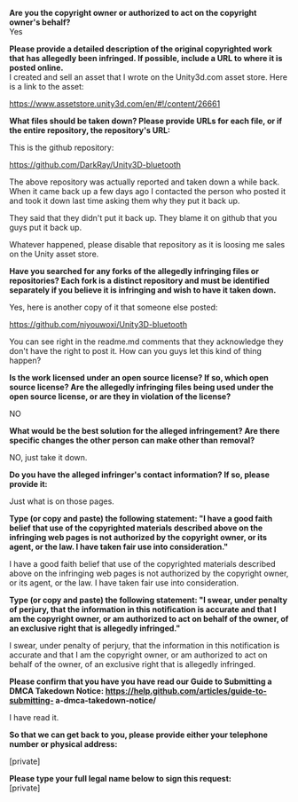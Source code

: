 **Are you the copyright owner or authorized to act on the copyright owner's
behalf?**  
Yes

**Please provide a detailed description of the original copyrighted work that
has allegedly been infringed. If possible, include a URL to where it is
posted online.**  
I created and sell an asset that I wrote on the Unity3d.com asset store.
Here is a link to the asset:

https://www.assetstore.unity3d.com/en/#!/content/26661

**What files should be taken down? Please provide URLs for each file, or if
the entire repository, the repository's URL:**  

This is the github repository:

https://github.com/DarkRay/Unity3D-bluetooth

The above repository was actually reported and taken down a while back.
When it came back up a few days ago I contacted the person who posted it
and took it down last time asking them why they put it back up.

They said that they didn't put it back up. They blame it on github that you
guys put it back up.

Whatever happened, please disable that repository as it is loosing me sales
on the Unity asset store.

**Have you searched for any forks of the allegedly infringing files or
repositories? Each fork is a distinct repository and must be identified
separately if you believe it is infringing and wish to have it taken down.**  

Yes, here is another copy of it that someone else posted:

https://github.com/niyouwoxi/Unity3D-bluetooth

You can see right in the readme.md comments that they acknowledge they
don't have the right to post it. How can you guys let this kind of thing
happen?

**Is the work licensed under an open source license? If so, which open source
license? Are the allegedly infringing files being used under the open
source license, or are they in violation of the license?**  

NO

**What would be the best solution for the alleged infringement? Are there
specific changes the other person can make other than removal?**  

NO, just take it down.

**Do you have the alleged infringer's contact information? If so, please
provide it:**  

Just what is on those pages.

**Type (or copy and paste) the following statement: "I have a good faith
belief that use of the copyrighted materials described above on the
infringing web pages is not authorized by the copyright owner, or its
agent, or the law. I have taken fair use into consideration."**  

I have a good faith belief that use of the copyrighted materials described
above on the infringing web pages is not authorized by the copyright owner,
or its agent, or the law. I have taken fair use into consideration.

**Type (or copy and paste) the following statement: "I swear, under penalty
of perjury, that the information in this notification is accurate and that
I am the copyright owner, or am authorized to act on behalf of the owner,
of an exclusive right that is allegedly infringed."**  

I swear, under penalty of perjury, that the information in this
notification is accurate and that I am the copyright owner, or am
authorized to act on behalf of the owner, of an exclusive right that is
allegedly infringed.

**Please confirm that you have you have read our Guide to Submitting a DMCA
Takedown Notice: https://help.github.com/articles/guide-to-submitting-
a-dmca-takedown-notice/**  

I have read it.

**So that we can get back to you, please provide either your telephone number
or physical address:**  

[private]  

**Please type your full legal name below to sign this request:**  
[private]

